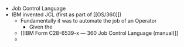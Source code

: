 - Job Control Language
- IBM invented JCL (first as part of [[OS/360]])
	- Fundamentally it was to automate the job of an Operator
		- Given the
	- [[IBM Form C28-6539-x — 360 Job Control Language (manual)]]
	-